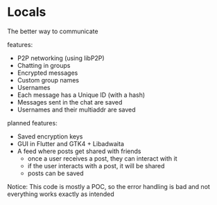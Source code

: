 # Locals
The better way to communicate

features:
* P2P networking (using libP2P)
* Chatting in groups
* Encrypted messages
* Custom group names
* Usernames
* Each message has a Unique ID (with a hash)
* Messages sent in the chat are saved
* Usernames and their multiaddr are saved 

planned features:
* Saved encryption keys
* GUI in Flutter and GTK4 + Libadwaita
* A feed where posts get shared with friends
  * once a user receives a post, they can interact with it 
  * if the user interacts with a post, it will be shared 
  * posts can be saved

Notice: This code is mostly a POC, so the error handling is bad and not everything works exactly as intended
